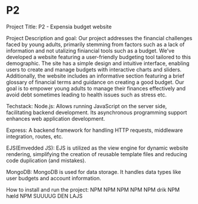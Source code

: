 # P2

Project Title:
P2 - Expensia budget website

Project Description and goal:
Our project addresses the financial challenges faced by young adults, primarily stemming from factors such as a lack of information and not utalizing finiancial tools such as a budget. We've developed a website featuring a user-friendly budgeting tool tailored to this demographic. The site has a simple design and intuitive interface, enabling users to create and manage budgets with interactive charts and sliders. Additionally, the website includes an informative section featuring a brief glossary of financial terms and guidance on creating a good budget. Our goal is to empower young adults to manage their finances effectively and avoid debt sometimes leading to health issues such as stress etc.

Techstack:
Node.js: Allows running JavaScript on the server side, facilitating backend development. Its asynchronous programming support enhances web application development.

Express: A backend framework for handling HTTP requests, middleware integration, routes, etc.

EJS(Emvedded JS):
EJS is utilized as the view engine for dynamic website rendering, simplifying the creation of reusable template files and reducing code duplication (and mistakes).

MongoDB:
MongoDB is used for data storage. It handles data types like user budgets and account information.

How to install and run the project:
NPM NPM NPM NPM
NPM drik
NPM hæld
NPM SUUUUG DEN LAJS

